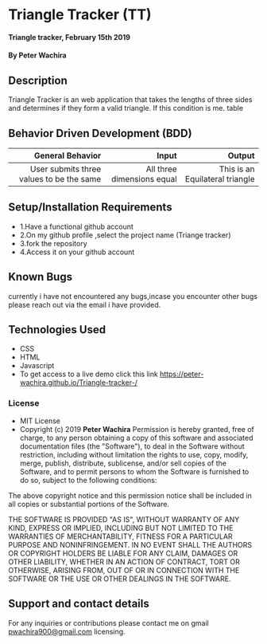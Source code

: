 
# Triangle Tracker (TT)
#### Triangle tracker, February 15th 2019
#### By **Peter Wachira**
## Description
Triangle Tracker is an web application that takes the lengths of three sides and determines if they form a valid triangle.  If this condition is me. table

## Behavior Driven Development (BDD)

| General Behavior |   Input   | Output|
| -------------: | -------------: |-------------: |
|User submits three values to be the same|All three dimensions equal|This is an Equilateral triangle|User keys in two values same and the third to be different|Two same dimensions and one different|This is an isosceles triangle|User keys in all three values different |three equal dimensions|This is a scalene triangle| User  doesn't type any values| Null entries and abnormal dimensions |Not triangle |


<!-- |user submits three values to be the same |||
| Triangle tracker determines the type of a triangle  according  to the dimensions that have been input from the text boxes| Side a, Side b and side c input boxes.  |  when the dimensions are submitted, it displays the type of the triangle| Reset functionality in case a user enters the wrong dimensions |reset button |erase the input boxes for user to input again | -->
## Setup/Installation Requirements
* 1.Have a functional github account
* 2.On my github profile ,select the project name (Triange tracker)
* 3.fork the repository
* 4.Access it on your github account
## Known Bugs
currently i have not encountered any bugs,incase you encounter other bugs please reach out via the email i have provided.
## Technologies Used
* CSS
* HTML
* Javascript
* To get access to a live demo click this link https://peter-wachira.github.io/Triangle-tracker-/    

### License
* MIT License
* Copyright (c) 2019 **Peter Wachira**
Permission is hereby granted, free of charge, to any person obtaining a copy of this software and associated documentation files (the "Software"), to deal in the Software without restriction, including without limitation the rights to use, copy, modify, merge, publish, distribute, sublicense, and/or sell copies of the Software, and to permit persons to whom the Software is furnished to do so, subject to the following conditions:

The above copyright notice and this permission notice shall be included in all copies or substantial portions of the Software.

THE SOFTWARE IS PROVIDED "AS IS", WITHOUT WARRANTY OF ANY KIND, EXPRESS OR IMPLIED, INCLUDING BUT NOT LIMITED TO THE WARRANTIES OF MERCHANTABILITY, FITNESS FOR A PARTICULAR PURPOSE AND NONINFRINGEMENT. IN NO EVENT SHALL THE AUTHORS OR COPYRIGHT HOLDERS BE LIABLE FOR ANY CLAIM, DAMAGES OR OTHER LIABILITY, WHETHER IN AN ACTION OF CONTRACT, TORT OR OTHERWISE, ARISING FROM, OUT OF OR IN CONNECTION WITH THE SOFTWARE OR THE USE OR OTHER DEALINGS IN THE SOFTWARE.
## Support and contact details
For any inquiries or contributions please contact me on gmail pwachira900@gmail.com
 licensing.
